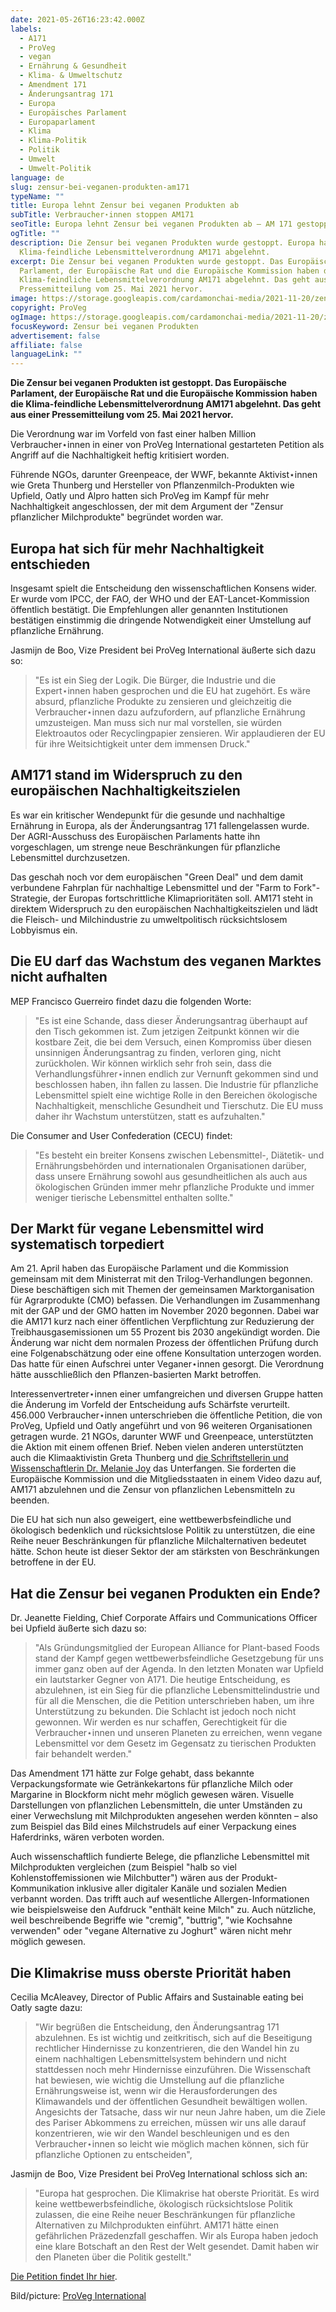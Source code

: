 ```yaml
---
date: 2021-05-26T16:23:42.000Z
labels:
  - A171
  - ProVeg
  - vegan
  - Ernährung & Gesundheit
  - Klima- & Umweltschutz
  - Amendment 171
  - Änderungsantrag 171
  - Europa
  - Europäisches Parlament
  - Europaparlament
  - Klima
  - Klima-Politik
  - Politik
  - Umwelt
  - Umwelt-Politik
language: de
slug: zensur-bei-veganen-produkten-am171
typeName: ""
title: Europa lehnt Zensur bei veganen Produkten ab
subTitle: Verbraucher⋆innen stoppen AM171
seoTitle: Europa lehnt Zensur bei veganen Produkten ab – AM 171 gestoppt
ogTitle: ""
description: Die Zensur bei veganen Produkten wurde gestoppt. Europa hat die
  Klima-feindliche Lebensmittelverordnung AM171 abgelehnt.
excerpt: Die Zensur bei veganen Produkten wurde gestoppt. Das Europäische
  Parlament, der Europäische Rat und die Europäische Kommission haben die
  Klima-feindliche Lebensmittelverordnung AM171 abgelehnt. Das geht aus einer
  Pressemitteilung vom 25. Mai 2021 hervor.
image: https://storage.googleapis.com/cardamonchai-media/2021-11-20/zensur-bei-veganen-produkten-jpg-imagine-384838_465f4d_1024_768/640.webp
copyright: ProVeg
ogImage: https://storage.googleapis.com/cardamonchai-media/2021-11-20/zensur-bei-veganen-produkten-fb-jpg-imagine-384838_455e4b_1200_628/640.webp
focusKeyword: Zensur bei veganen Produkten
advertisement: false
affiliate: false
languageLink: ""
---
```


**Die Zensur bei veganen Produkten ist gestoppt. Das Europäische Parlament, der Europäische Rat und die Europäische Kommission haben die Klima-feindliche Lebensmittelverordnung AM171 abgelehnt. Das geht aus einer Pressemitteilung vom 25. Mai 2021 hervor.**

Die Verordnung war im Vorfeld von fast einer halben Million Verbraucher⋆innen in einer von ProVeg International gestarteten Petition als Angriff auf die Nachhaltigkeit heftig kritisiert worden.

Führende NGOs, darunter Greenpeace, der WWF, bekannte Aktivist⋆innen wie Greta Thunberg und Hersteller von Pflanzenmilch-Produkten wie Upfield, Oatly und Alpro hatten sich ProVeg im Kampf für mehr Nachhaltigkeit angeschlossen, der mit dem Argument der "Zensur pflanzlicher Milchprodukte" begründet worden war.

## Europa hat sich für mehr Nachhaltigkeit entschieden

Insgesamt spielt die Entscheidung den wissenschaftlichen Konsens wider. Er wurde vom IPCC, der FAO, der WHO und der EAT-Lancet-Kommission öffentlich bestätigt. Die Empfehlungen aller genannten Institutionen bestätigen einstimmig die dringende Notwendigkeit einer Umstellung auf pflanzliche Ernährung.

Jasmijn de Boo, Vize President bei ProVeg International äußerte sich dazu so:

> "Es ist ein Sieg der Logik. Die Bürger, die Industrie und die Expert⋆innen haben gesprochen und die EU hat zugehört. Es wäre absurd, pflanzliche Produkte zu zensieren und gleichzeitig die Verbraucher⋆innen dazu aufzufordern, auf pflanzliche Ernährung umzusteigen. Man muss sich nur mal vorstellen, sie würden Elektroautos oder Recyclingpapier zensieren. Wir applaudieren der EU für ihre Weitsichtigkeit unter dem immensen Druck."

## AM171 stand im Widerspruch zu den europäischen Nachhaltigkeitszielen

Es war ein kritischer Wendepunkt für die gesunde und nachhaltige Ernährung in Europa, als der Änderungsantrag 171 fallengelassen wurde. Der AGRI-Ausschuss des Europäischen Parlaments hatte ihn vorgeschlagen, um strenge neue Beschränkungen für pflanzliche Lebensmittel durchzusetzen.

Das geschah noch vor dem europäischen "Green Deal" und dem damit verbundene Fahrplan für nachhaltige Lebensmittel und der "Farm to Fork"-Strategie, der Europas fortschrittliche Klimaprioritäten soll. AM171 steht in direktem Widerspruch zu den europäischen Nachhaltigkeitszielen und lädt die Fleisch- und Milchindustrie zu umweltpolitisch rücksichtslosem Lobbyismus ein.

## Die EU darf das Wachstum des veganen Marktes nicht aufhalten

MEP Francisco Guerreiro findet dazu die folgenden Worte:

> "Es ist eine Schande, dass dieser Änderungsantrag überhaupt auf den Tisch gekommen ist. Zum jetzigen Zeitpunkt können wir die kostbare Zeit, die bei dem Versuch, einen Kompromiss über diesen unsinnigen Änderungsantrag zu finden, verloren ging, nicht zurückholen. Wir können wirklich sehr froh sein, dass die Verhandlungsführer⋆innen endlich zur Vernunft gekommen sind und beschlossen haben, ihn fallen zu lassen. Die Industrie für pflanzliche Lebensmittel spielt eine wichtige Rolle in den Bereichen ökologische Nachhaltigkeit, menschliche Gesundheit und Tierschutz. Die EU muss daher ihr Wachstum unterstützen, statt es aufzuhalten."

Die Consumer and User Confederation (CECU) findet:

> "Es besteht ein breiter Konsens zwischen Lebensmittel-, Diätetik- und Ernährungsbehörden und internationalen Organisationen darüber, dass unsere Ernährung sowohl aus gesundheitlichen als auch aus ökologischen Gründen immer mehr pflanzliche Produkte und immer weniger tierische Lebensmittel enthalten sollte."

## Der Markt für vegane Lebensmittel wird systematisch torpediert

Am 21. April haben das Europäische Parlament und die Kommission gemeinsam mit dem Ministerrat mit den Trilog-Verhandlungen begonnen. Diese beschäftigen sich mit Themen der gemeinsamen Marktorganisation für Agrarprodukte (CMO) befassen. Die Verhandlungen im Zusammenhang mit der GAP und der GMO hatten im November 2020 begonnen. Dabei war die AM171 kurz nach einer öffentlichen Verpflichtung zur Reduzierung der Treibhausgasemissionen um 55 Prozent bis 2030 angekündigt worden. Die Änderung war nicht dem normalen Prozess der öffentlichen Prüfung durch eine Folgenabschätzung oder eine offene Konsultation unterzogen worden. Das hatte für einen Aufschrei unter Veganer⋆innen gesorgt. Die Verordnung hätte ausschließlich den Pflanzen-basierten Markt betroffen.

Interessenvertreter⋆innen einer umfangreichen und diversen Gruppe hatten die Änderung im Vorfeld der Entscheidung aufs Schärfste verurteilt. 456.000 Verbraucher⋆innen unterschrieben die öffentliche Petition, die von ProVeg, Upfield und Oatly angeführt und von 96 weiteren Organisationen getragen wurde. 21 NGOs, darunter WWF und Greenpeace, unterstützten die Aktion mit einem offenen Brief. Neben vielen anderen unterstützten auch die Klimaaktivistin Greta Thunberg und [die Schriftstellerin und Wissenschaftlerin Dr. Melanie Joy](/2019/03/warum-wir-hunde-lieben-schweine-essen-und-kuehe-anziehen/) das Unterfangen. Sie forderten die Europäische Kommission und die Mitgliedsstaaten in einem Video dazu auf, AM171 abzulehnen und die Zensur von pflanzlichen Lebensmitteln zu beenden.

Die EU hat sich nun also geweigert, eine wettbewerbsfeindliche und ökologisch bedenklich und rücksichtslose Politik zu unterstützen, die eine Reihe neuer Beschränkungen für pflanzliche Milchalternativen bedeutet hätte. Schon heute ist dieser Sektor der am stärksten von Beschränkungen betroffene in der EU.

## Hat die Zensur bei veganen Produkten ein Ende?

Dr. Jeanette Fielding, Chief Corporate Affairs und Communications Officer bei Upfield äußerte sich dazu so:

> "Als Gründungsmitglied der European Alliance for Plant-based Foods stand der Kampf gegen wettbewerbsfeindliche Gesetzgebung für uns immer ganz oben auf der Agenda. In den letzten Monaten war Upfield ein lautstarker Gegner von A171. Die heutige Entscheidung, es abzulehnen, ist ein Sieg für die pflanzliche Lebensmittelindustrie und für all die Menschen, die die Petition unterschrieben haben, um ihre Unterstützung zu bekunden. Die Schlacht ist jedoch noch nicht gewonnen. Wir werden es nur schaffen, Gerechtigkeit für die Verbraucher⋆innen und unseren Planeten zu erreichen, wenn vegane Lebensmittel vor dem Gesetz im Gegensatz zu tierischen Produkten fair behandelt werden."

Das Amendment 171 hätte zur Folge gehabt, dass bekannte Verpackungsformate wie Getränkekartons für pflanzliche Milch oder Margarine in Blockform nicht mehr möglich gewesen wären. Visuelle Darstellungen von pflanzlichen Lebensmitteln, die unter Umständen zu einer Verwechslung mit Milchprodukten angesehen werden könnten – also zum Beispiel das Bild eines Milchstrudels auf einer Verpackung eines Haferdrinks, wären verboten worden.

Auch wissenschaftlich fundierte Belege, die pflanzliche Lebensmittel mit Milchprodukten vergleichen (zum Beispiel "halb so viel Kohlenstoffemissionen wie Milchbutter") wären aus der Produkt-Kommunikation inklusive aller digitaler Kanäle und sozialen Medien verbannt worden. Das trifft auch auf wesentliche Allergen-Informationen wie beispielsweise den Aufdruck "enthält keine Milch" zu. Auch nützliche, weil beschreibende Begriffe wie "cremig", "buttrig", "wie Kochsahne verwenden" oder "vegane Alternative zu Joghurt" wären nicht mehr möglich gewesen.

## Die Klimakrise muss oberste Priorität haben

Cecilia McAleavey, Director of Public Affairs and Sustainable eating bei Oatly sagte dazu:

> "Wir begrüßen die Entscheidung, den Änderungsantrag 171 abzulehnen. Es ist wichtig und zeitkritisch, sich auf die Beseitigung rechtlicher Hindernisse zu konzentrieren, die den Wandel hin zu einem nachhaltigen Lebensmittelsystem behindern und nicht stattdessen noch mehr Hindernisse einzuführen. Die Wissenschaft hat bewiesen, wie wichtig die Umstellung auf die pflanzliche Ernährungsweise ist, wenn wir die Herausforderungen des Klimawandels und der öffentlichen Gesundheit bewältigen wollen. Angesichts der Tatsache, dass wir nur neun Jahre haben, um die Ziele des Pariser Abkommens zu erreichen, müssen wir uns alle darauf konzentrieren, wie wir den Wandel beschleunigen und es den Verbraucher⋆innen so leicht wie möglich machen können, sich für pflanzliche Optionen zu entscheiden",

Jasmijn de Boo, Vize President bei ProVeg International schloss sich an:

> "Europa hat gesprochen. Die Klimakrise hat oberste Priorität. Es wird keine wettbewerbsfeindliche, ökologisch rücksichtslose Politik zulassen, die eine Reihe neuer Beschränkungen für pflanzliche Alternativen zu Milchprodukten einführt. AM171 hätte einen gefährlichen Präzedenzfall geschaffen. Wir als Europa haben jedoch eine klare Botschaft an den Rest der Welt gesendet. Damit haben wir den Planeten über die Politik gestellt."

[Die Petition findet Ihr hier](https://stopam171.com/de/).

Bild/picture: [ProVeg International](https://proveg.com/de/)
